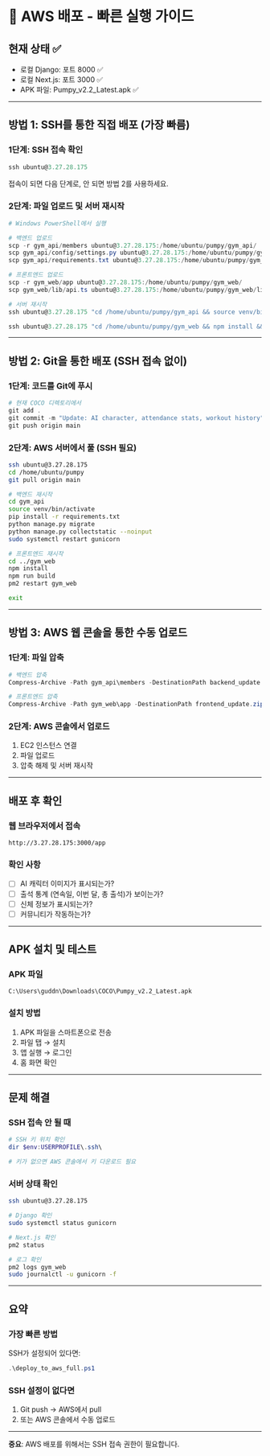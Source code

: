 # 🚀 AWS 배포 - 빠른 실행 가이드

## 현재 상태 ✅
- 로컬 Django: 포트 8000 ✅
- 로컬 Next.js: 포트 3000 ✅
- APK 파일: Pumpy_v2.2_Latest.apk ✅

---

## 방법 1: SSH를 통한 직접 배포 (가장 빠름)

### 1단계: SSH 접속 확인
```powershell
ssh ubuntu@3.27.28.175
```

접속이 되면 다음 단계로, 안 되면 방법 2를 사용하세요.

### 2단계: 파일 업로드 및 서버 재시작

```powershell
# Windows PowerShell에서 실행

# 백엔드 업로드
scp -r gym_api/members ubuntu@3.27.28.175:/home/ubuntu/pumpy/gym_api/
scp gym_api/config/settings.py ubuntu@3.27.28.175:/home/ubuntu/pumpy/gym_api/config/
scp gym_api/requirements.txt ubuntu@3.27.28.175:/home/ubuntu/pumpy/gym_api/

# 프론트엔드 업로드
scp -r gym_web/app ubuntu@3.27.28.175:/home/ubuntu/pumpy/gym_web/
scp gym_web/lib/api.ts ubuntu@3.27.28.175:/home/ubuntu/pumpy/gym_web/lib/

# 서버 재시작
ssh ubuntu@3.27.28.175 "cd /home/ubuntu/pumpy/gym_api && source venv/bin/activate && pip install -r requirements.txt && python manage.py migrate && python manage.py collectstatic --noinput && sudo systemctl restart gunicorn"

ssh ubuntu@3.27.28.175 "cd /home/ubuntu/pumpy/gym_web && npm install && npm run build && pm2 restart gym_web"
```

---

## 방법 2: Git을 통한 배포 (SSH 접속 없이)

### 1단계: 코드를 Git에 푸시

```powershell
# 현재 COCO 디렉토리에서
git add .
git commit -m "Update: AI character, attendance stats, workout history"
git push origin main
```

### 2단계: AWS 서버에서 풀 (SSH 필요)

```bash
ssh ubuntu@3.27.28.175
cd /home/ubuntu/pumpy
git pull origin main

# 백엔드 재시작
cd gym_api
source venv/bin/activate
pip install -r requirements.txt
python manage.py migrate
python manage.py collectstatic --noinput
sudo systemctl restart gunicorn

# 프론트엔드 재시작
cd ../gym_web
npm install
npm run build
pm2 restart gym_web

exit
```

---

## 방법 3: AWS 웹 콘솔을 통한 수동 업로드

### 1단계: 파일 압축

```powershell
# 백엔드 압축
Compress-Archive -Path gym_api\members -DestinationPath backend_update.zip -Force

# 프론트엔드 압축
Compress-Archive -Path gym_web\app -DestinationPath frontend_update.zip -Force
```

### 2단계: AWS 콘솔에서 업로드
1. EC2 인스턴스 연결
2. 파일 업로드
3. 압축 해제 및 서버 재시작

---

## 배포 후 확인

### 웹 브라우저에서 접속
```
http://3.27.28.175:3000/app
```

### 확인 사항
- [ ] AI 캐릭터 이미지가 표시되는가?
- [ ] 출석 통계 (연속일, 이번 달, 총 출석)가 보이는가?
- [ ] 신체 정보가 표시되는가?
- [ ] 커뮤니티가 작동하는가?

---

## APK 설치 및 테스트

### APK 파일
```
C:\Users\guddn\Downloads\COCO\Pumpy_v2.2_Latest.apk
```

### 설치 방법
1. APK 파일을 스마트폰으로 전송
2. 파일 탭 → 설치
3. 앱 실행 → 로그인
4. 홈 화면 확인

---

## 문제 해결

### SSH 접속 안 될 때
```powershell
# SSH 키 위치 확인
dir $env:USERPROFILE\.ssh\

# 키가 없으면 AWS 콘솔에서 키 다운로드 필요
```

### 서버 상태 확인
```bash
ssh ubuntu@3.27.28.175

# Django 확인
sudo systemctl status gunicorn

# Next.js 확인
pm2 status

# 로그 확인
pm2 logs gym_web
sudo journalctl -u gunicorn -f
```

---

## 요약

### 가장 빠른 방법
SSH가 설정되어 있다면:
```powershell
.\deploy_to_aws_full.ps1
```

### SSH 설정이 없다면
1. Git push → AWS에서 pull
2. 또는 AWS 콘솔에서 수동 업로드

---

**중요**: AWS 배포를 위해서는 SSH 접속 권한이 필요합니다.

